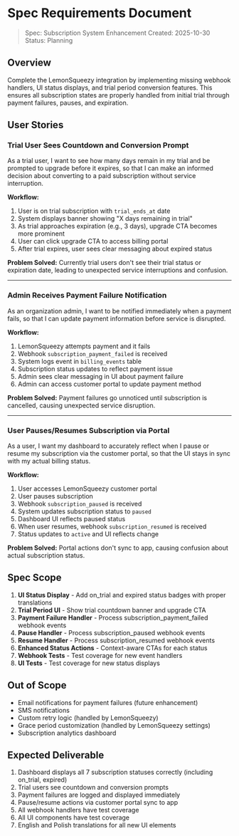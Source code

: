 # Spec Requirements Document

> Spec: Subscription System Enhancement
> Created: 2025-10-30
> Status: Planning

## Overview

Complete the LemonSqueezy integration by implementing missing webhook handlers, UI status displays, and trial period conversion features. This ensures all subscription states are properly handled from initial trial through payment failures, pauses, and expiration.

## User Stories

### Trial User Sees Countdown and Conversion Prompt

As a trial user, I want to see how many days remain in my trial and be prompted to upgrade before it expires, so that I can make an informed decision about converting to a paid subscription without service interruption.

**Workflow:**
1. User is on trial subscription with `trial_ends_at` date
2. System displays banner showing "X days remaining in trial"
3. As trial approaches expiration (e.g., 3 days), upgrade CTA becomes more prominent
4. User can click upgrade CTA to access billing portal
5. After trial expires, user sees clear messaging about expired status

**Problem Solved:** Currently trial users don't see their trial status or expiration date, leading to unexpected service interruptions and confusion.

---

### Admin Receives Payment Failure Notification

As an organization admin, I want to be notified immediately when a payment fails, so that I can update payment information before service is disrupted.

**Workflow:**
1. LemonSqueezy attempts payment and it fails
2. Webhook `subscription_payment_failed` is received
3. System logs event in `billing_events` table
4. Subscription status updates to reflect payment issue
5. Admin sees clear messaging in UI about payment failure
6. Admin can access customer portal to update payment method

**Problem Solved:** Payment failures go unnoticed until subscription is cancelled, causing unexpected service disruption.

---

### User Pauses/Resumes Subscription via Portal

As a user, I want my dashboard to accurately reflect when I pause or resume my subscription via the customer portal, so that the UI stays in sync with my actual billing status.

**Workflow:**
1. User accesses LemonSqueezy customer portal
2. User pauses subscription
3. Webhook `subscription_paused` is received
4. System updates subscription status to `paused`
5. Dashboard UI reflects paused status
6. When user resumes, webhook `subscription_resumed` is received
7. Status updates to `active` and UI reflects change

**Problem Solved:** Portal actions don't sync to app, causing confusion about actual subscription status.

## Spec Scope

1. **UI Status Display** - Add on_trial and expired status badges with proper translations
2. **Trial Period UI** - Show trial countdown banner and upgrade CTA
3. **Payment Failure Handler** - Process subscription_payment_failed webhook events
4. **Pause Handler** - Process subscription_paused webhook events
5. **Resume Handler** - Process subscription_resumed webhook events
6. **Enhanced Status Actions** - Context-aware CTAs for each status
7. **Webhook Tests** - Test coverage for new event handlers
8. **UI Tests** - Test coverage for new status displays

## Out of Scope

- Email notifications for payment failures (future enhancement)
- SMS notifications
- Custom retry logic (handled by LemonSqueezy)
- Grace period customization (handled by LemonSqueezy settings)
- Subscription analytics dashboard

## Expected Deliverable

1. Dashboard displays all 7 subscription statuses correctly (including on_trial, expired)
2. Trial users see countdown and conversion prompts
3. Payment failures are logged and displayed immediately
4. Pause/resume actions via customer portal sync to app
5. All webhook handlers have test coverage
6. All UI components have test coverage
7. English and Polish translations for all new UI elements
